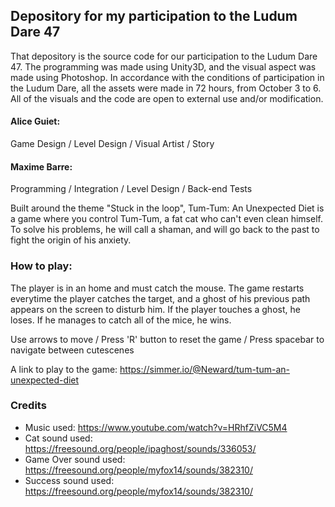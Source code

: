 ## Depository for my participation to the Ludum Dare 47

That depository is the source code for our participation to the Ludum Dare 47. The programming was made using Unity3D, and the visual aspect was made using Photoshop. In accordance with the conditions of participation in the Ludum Dare, all the assets were made in 72 hours, from October 3 to 6. All of the visuals and the code are open to external use and/or modification.

#### Alice Guiet:
Game Design / Level Design / Visual Artist / Story

#### Maxime Barre:
Programming / Integration / Level Design / Back-end Tests 

Built around the theme "Stuck in the loop", Tum-Tum: An Unexpected Diet is a game where you control Tum-Tum, a fat cat who can't even clean himself. To solve his problems, he will call a shaman, and will go back to the past to fight the origin of his anxiety.

### How to play:

The player is in an home and must catch the mouse. The game restarts everytime the player catches the target, and a ghost of his previous path appears on the screen to disturb him. If the player touches a ghost, he loses. If he manages to catch all of the mice, he wins.

Use arrows to move / Press 'R' button to reset the game / Press spacebar to navigate between cutescenes

A link to play to the game: https://simmer.io/@Neward/tum-tum-an-unexpected-diet

### Credits
* Music used: https://www.youtube.com/watch?v=HRhfZiVC5M4
* Cat sound used: https://freesound.org/people/ipaghost/sounds/336053/
* Game Over sound used: https://freesound.org/people/myfox14/sounds/382310/
* Success sound used: https://freesound.org/people/myfox14/sounds/382310/
